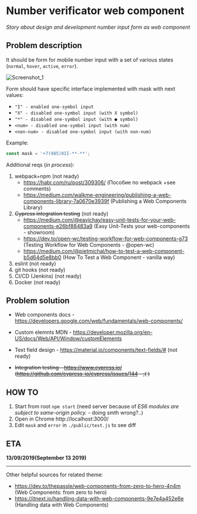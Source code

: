 # Number verificator web component
*Story about design and development number input form as web component*

## Problem description

It should be form for mobile number input with a set of various states (`normal`, `hover`, `active`, `error`). 

![Screenshot_1](https://user-images.githubusercontent.com/8533068/64861837-b7676f80-d639-11e9-9132-7e5649826b8e.png)

Form should have specific interface implemented with mask with next values:

  * `"I" - enabled one-symbol input`
  * `"X" - disabled one-symbol input (with X symbol)`
  * `"*" - disabled one-symbol input (with ● symbol)`
  * `<num> - disabled one-symbol input (with num)`
  * `<non-num> - disabled one-symbol input (with non-num)`	

Example: 
```js
const mask = '+7(985)0II-**-**';
```

Additional reqs (*in process*):
1. webpack+npm (not ready)
    - https://habr.com/ru/post/309306/ (Пособие по webpack +see comments)
    - https://medium.com/walkme-engineering/publishing-a-web-components-library-7a0670e3939f (Publishing a Web Components Library)
2. ~~Cypress integration testing~~ (not ready)
    - https://medium.com/@eavichay/easy-unit-tests-for-your-web-components-e26bf88483a9 (Easy Unit-Tests your web-components - showroom)
    - https://dev.to/open-wc/testing-workflow-for-web-components-g73 (Testing Workflow for Web Components - @open-wc)
    - https://medium.com/@pietmichal/how-to-test-a-web-component-b5d64d5e8bb0 (How To Test a Web Component - vanilla way)
3. eslint (not ready)
4. git hooks (not ready)
5. CI/CD (Jenkins) (not ready)
6. Docker (not ready)

## Problem solution

  * Web components docs - https://developers.google.com/web/fundamentals/web-components/

  * Custom elemnts MDN - https://developer.mozilla.org/en-US/docs/Web/API/Window/customElements
  
  * Text field design - https://material.io/components/text-fields/# (not ready)
  
  * ~~Integration testing - https://www.cypress.io/ (https://github.com/cypress-io/cypress/issues/144 - ;( )~~
  
## HOW TO

1. Start from root `npm start` (need server because of *ES6 modules are subject to same-origin policy.* - doing smth wrong?..)
2. Open in Chrome http://localhost:3000/
3. Edit `mask` and `error` in `./public/test.js` to see diff

## ETA

**13/09/2019(September 13 2019)**

-------
Other helpful sources for related theme:
- https://dev.to/thepassle/web-components-from-zero-to-hero-4n4m (Web Components: from zero to hero)
- https://itnext.io/handling-data-with-web-components-9e7e4a452e6e (Handling data with Web Components)

